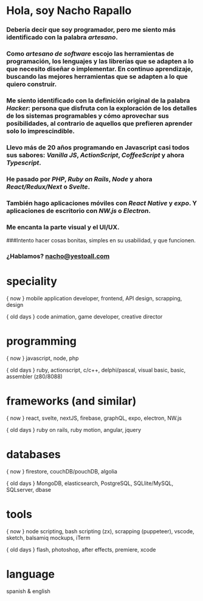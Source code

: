 # Hola, soy Nacho Rapallo

### Debería decir que soy programador, pero me siento más identificado con la palabra *artesano*.

### Como *artesano de software* escojo las herramientas de programación, los lenguajes y las librerías que se adapten a lo que necesito diseñar o implementar. En continuo aprendizaje, buscando las mejores herramientas que se adapten a lo que quiero construir.

### Me siento identificado con la definición original de la palabra *Hacker*: persona que disfruta con la exploración de los detalles de los sistemas programables y cómo aprovechar sus posibilidades, al contrario de aquellos que prefieren aprender solo lo imprescindible.

### Llevo más de 20 años programando en Javascript casi todos sus sabores: *Vanilla JS*, *ActionScript*, *CoffeeScript* y ahora *Typescript*.

### He pasado por *PHP*, *Ruby on Rails*, *Node* y ahora *React/Redux/Next* o *Svelte*.

### También hago aplicaciones móviles con *React Native* y *expo*. Y aplicaciones de escritorio con *NW.js* o *Electron*.

### Me encanta la parte visual y el UI/UX. 

###Intento hacer cosas bonitas, simples en su usabilidad, y que funcionen.

### ¿Hablamos? nacho@yestoall.com



# speciality

{ now } mobile application developer, frontend, API design, scrapping, design

{ old days } code animation, game developer, creative director


# programming 

{ now } javascript, node, php

{ old days } ruby, actionscript, c/c++, delphi/pascal, visual basic, basic, assembler (z80/8088)


# frameworks (and similar)

{ now } react, svelte, nextJS, firebase, graphQL, expo, electron, NW.js

{ old days } ruby on rails, ruby motion, angular, jquery


# databases

{ now } firestore, couchDB/pouchDB, algolia

{ old days } MongoDB, elasticsearch, PostgreSQL, SQLlite/MySQL, SQLserver, dbase


# tools

{ now } node scripting, bash scripting (zx), scrapping (puppeteer), vscode, sketch, balsamiq mockups, iTerm

{ old days } flash, photoshop, after effects, premiere, xcode

# language

spanish & english
